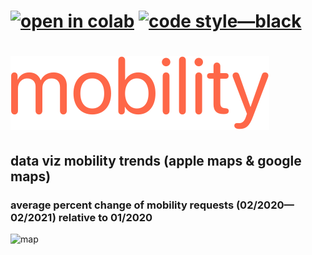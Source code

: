 # [![open in colab](https://colab.research.google.com/assets/colab-badge.svg)](https://colab.research.google.com/github/jonasnext/mobility-trends/blob/main/untitled.ipynb) [![code style—black](https://img.shields.io/badge/code%20style-black-000000.svg)](https://github.com/psf/black)

# ![logo](./img/logo.svg)

## data viz mobility trends (apple maps &amp; google maps)

### average percent change of mobility requests (02/2020—02/2021) relative to 01/2020

![map](../assets/img.svg)
